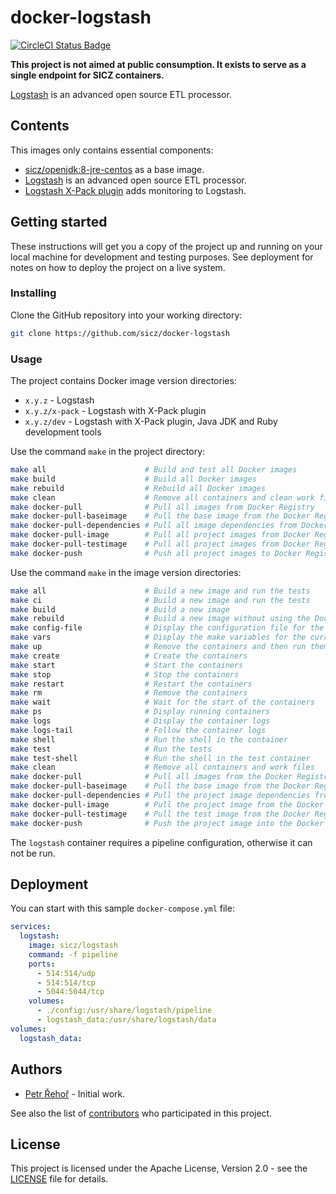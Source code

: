 # docker-logstash

[![CircleCI Status Badge](https://circleci.com/gh/sicz/docker-logstash.svg?style=shield&circle-token=1a76fa86dc68f2cee7f98dede7f0a9efef5b66b6)](https://circleci.com/gh/sicz/docker-logstash)

**This project is not aimed at public consumption.
It exists to serve as a single endpoint for SICZ containers.**

[Logstash](https://www.elastic.co/products/logstash) is an advanced open source
ETL processor.

## Contents

This images only contains essential components:
* [sicz/openjdk:8-jre-centos](https://github.com/sicz/docker-openjdk)
  as a base image.
* [Logstash](https://www.elastic.co/products/logstash) is an advanced
  open source ETL processor.
* [Logstash X-Pack plugin](https://www.elastic.co/products/x-pack) adds
  monitoring to Logstash.

## Getting started

These instructions will get you a copy of the project up and running on your
local machine for development and testing purposes. See deployment for notes
on how to deploy the project on a live system.

### Installing

Clone the GitHub repository into your working directory:
```bash
git clone https://github.com/sicz/docker-logstash
```

### Usage

The project contains Docker image version directories:
* `x.y.z` - Logstash
* `x.y.z/x-pack` - Logstash with X-Pack plugin
* `x.y.z/dev` - Logstash with X-Pack plugin, Java JDK and Ruby development tools

Use the command `make` in the project directory:
```bash
make all                      # Build and test all Docker images
make build                    # Build all Docker images
make rebuild                  # Rebuild all Docker images
make clean                    # Remove all containers and clean work files
make docker-pull              # Pull all images from Docker Registry
make docker-pull-baseimage    # Pull the base image from the Docker Registry
make docker-pull-dependencies # Pull all image dependencies from Docker Registry
make docker-pull-image        # Pull all project images from Docker Registry
make docker-pull-testimage    # Pull all project images from Docker Registry
make docker-push              # Push all project images to Docker Registry
```

Use the command `make` in the image version directories:
```bash
make all                      # Build a new image and run the tests
make ci                       # Build a new image and run the tests
make build                    # Build a new image
make rebuild                  # Build a new image without using the Docker layer caching
make config-file              # Display the configuration file for the current configuration
make vars                     # Display the make variables for the current configuration
make up                       # Remove the containers and then run them fresh
make create                   # Create the containers
make start                    # Start the containers
make stop                     # Stop the containers
make restart                  # Restart the containers
make rm                       # Remove the containers
make wait                     # Wait for the start of the containers
make ps                       # Display running containers
make logs                     # Display the container logs
make logs-tail                # Follow the container logs
make shell                    # Run the shell in the container
make test                     # Run the tests
make test-shell               # Run the shell in the test container
make clean                    # Remove all containers and work files
make docker-pull              # Pull all images from the Docker Registry
make docker-pull-baseimage    # Pull the base image from the Docker Registry
make docker-pull-dependencies # Pull the project image dependencies from the Docker Registry
make docker-pull-image        # Pull the project image from the Docker Registry
make docker-pull-testimage    # Pull the test image from the Docker Registry
make docker-push              # Push the project image into the Docker Registry
```

The `logstash` container requires a pipeline configuration, otherwise it can not
be run.

## Deployment

You can start with this sample `docker-compose.yml` file:
```yaml
services:
  logstash:
    image: sicz/logstash
    command: -f pipeline
    ports:
      - 514:514/udp
      - 514:514/tcp
      - 5044:5044/tcp
    volumes:
      - ./config:/usr/share/logstash/pipeline
      - logstash_data:/usr/share/logstash/data
volumes:
  logstash_data:
```

## Authors

* [Petr Řehoř](https://github.com/prehor) - Initial work.

See also the list of [contributors](https://github.com/sicz/docker-logstash/contributors)
who participated in this project.

## License

This project is licensed under the Apache License, Version 2.0 - see the
[LICENSE](LICENSE) file for details.
